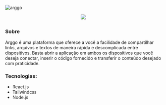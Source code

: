 ![arggo](https://github.com/deivomaciel/Arggo-front/assets/31144383/bad7f183-7594-4a3c-b968-3e1785ee3d11)

<p align="center">
  <img src="https://img.shields.io/badge/STATUS-EM%20DESENVOLVIMENTO-green?style=for-the-badge"/>
</p>

##

### Sobre
<p>Arggo é uma plataforma que oferece a você a facilidade de compartilhar links, arquivos e textos de maneira rápida e descomplicada entre dispositivos. Basta abrir a aplicação em ambos os dispositivos que você deseja conectar, inserir o código fornecido e transferir o conteúdo desejado com praticidade.</p>

### Tecnologias:

- React.js
- Tailwindcss
- Node.js


